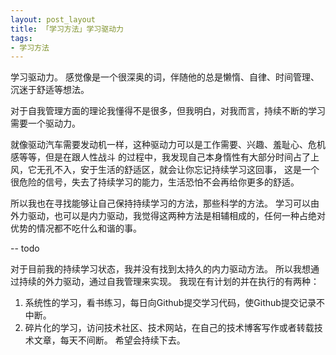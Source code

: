 ```yaml
---
layout: post_layout
title: 「学习方法」学习驱动力
tags: 
- 学习方法
---
```


学习驱动力。
感觉像是一个很深奥的词，伴随他的总是懒惰、自律、时间管理、沉迷于舒适等想法。

<!--more-->

对于自我管理方面的理论我懂得不是很多，但我明白，对我而言，持续不断的学习需要一个驱动力。

就像驱动汽车需要发动机一样，这种驱动力可以是工作需要、兴趣、羞耻心、危机感等等，但是在跟人性战斗
的过程中，我发现自己本身惰性有大部分时间占了上风，它无孔不入，安于生活的舒适区，就会让你忘记持续学习这回事，
这是一个很危险的信号，失去了持续学习的能力，生活恐怕不会再给你更多的舒适。

    
所以我也在寻找能够让自己保持持续学习的方法，那些科学的方法。
学习可以由外力驱动，也可以是内力驱动，我觉得这两种方法是相辅相成的，任何一种占绝对优势的情况都不吃什么和谐的事。


-- todo

对于目前我的持续学习状态，我并没有找到太持久的内力驱动方法。
所以我想通过持续的外力驱动，通过自我管理来实现。
我现在有计划的并在执行的有两种：
1. 系统性的学习，看书练习，每日向Github提交学习代码，使Github提交记录不中断。
2. 碎片化的学习，访问技术社区、技术网站，在自己的技术博客写作或者转载技术文章，每天不间断。
希望会持续下去。
